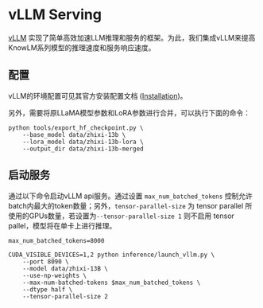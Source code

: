 # vLLM Serving

[vLLM](https://github.com/vllm-project/vllm) 实现了简单高效加速LLM推理和服务的框架。为此，我们集成vLLM来提高KnowLM系列模型的推理速度和服务响应速度。

## 配置

vLLM的环境配置可见其官方安装配置文档 ([Installation](https://vllm.readthedocs.io/en/latest/getting_started/installation.html))。

另外，需要将原LLaMA模型参数和LoRA参数进行合并，可以执行下面的命令：
```shell
python tools/export_hf_checkpoint.py \
    --base_model data/zhixi-13b \
    --lora_model data/zhixi-13b-lora \
    --output_dir data/zhixi-13b-merged
```

## 启动服务

通过以下命令启动vLLM api服务。通过设置 `max_num_batched_tokens` 控制允许batch内最大的token数量；另外，`tensor-parallel-size` 为 tensor parallel 所使用的GPUs数量，若设置为`--tensor-parallel-size 1` 则不启用 tensor pallel，模型将在单卡上进行推理。

```shell
max_num_batched_tokens=8000

CUDA_VISIBLE_DEVICES=1,2 python inference/launch_vllm.py \
    --port 8090 \
    --model data/zhixi-13B \
    --use-np-weights \
    --max-num-batched-tokens $max_num_batched_tokens \
    --dtype half \
    --tensor-parallel-size 2
```